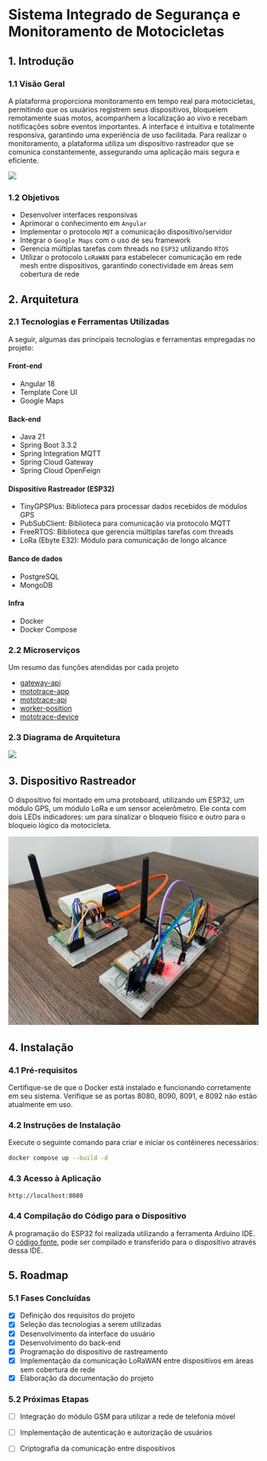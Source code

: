 # Sistema Integrado de Segurança e Monitoramento de Motocicletas

## 1. Introdução

### 1.1 Visão Geral
A plataforma proporciona monitoramento em tempo real para motocicletas, permitindo que os usuários registrem seus dispositivos, bloqueiem remotamente suas motos, acompanhem a localização ao vivo e recebam notificações sobre eventos importantes. A interface é intuitiva e totalmente responsiva, garantindo uma experiência de uso facilitada. Para realizar o monitoramento, a plataforma utiliza um dispositivo rastreador que se comunica constantemente, assegurando uma aplicação mais segura e eficiente.

![](images/plataforma.gif)

### 1.2 Objetivos
- Desenvolver interfaces responsivas
- Aprimorar o conhecimento em `Angular`
- Implementar o protocolo `MQT` a comunicação dispositivo/servidor
- Integrar o `Google Maps` com o uso de seu framework
- Gerencia múltiplas tarefas com threads no `ESP32` utilizando `RTOS`
- Utilizar o protocolo `LoRaWAN` para estabelecer comunicação em rede mesh entre dispositivos, garantindo conectividade em áreas sem cobertura de rede

## 2. Arquitetura

### 2.1 Tecnologias e Ferramentas Utilizadas
A seguir, algumas das principais tecnologias e ferramentas empregadas no projeto:

#### Front-end
- Angular 18
- Template Core UI
- Google Maps

#### Back-end
- Java 21
- Spring Boot 3.3.2
- Spring Integration MQTT
- Spring Cloud Gateway
- Spring Cloud OpenFeign

#### Dispositivo Rastreador (ESP32)
- TinyGPSPlus: Biblioteca para processar dados recebidos de módulos GPS
- PubSubClient: Biblioteca para comunicação via protocolo MQTT
- FreeRTOS: Biblioteca que gerencia múltiplas tarefas com threads
- LoRa (Ebyte E32): Módulo para comunicação de longo alcance

#### Banco de dados
- PostgreSQL
- MongoDB

#### Infra
- Docker
- Docker Compose

### 2.2 Microserviços
Um resumo das funções atendidas por cada projeto
- [gateway-api](gateway-api/README.md)
- [mototrace-app](mototrace-app/README.md)
- [mototrace-api](mototrace-api/README.md)
- [worker-position](worker-position/README.md)
- [mototrace-device](mototrace-device/README.md)

### 2.3 Diagrama de Arquitetura
![](images/diagrama.gif)

## 3. Dispositivo Rastreador
O dispositivo foi montado em uma protoboard, utilizando um ESP32, um módulo GPS, um módulo LoRa e um sensor acelerômetro. Ele conta com dois LEDs indicadores: um para sinalizar o bloqueio físico e outro para o bloqueio lógico da motocicleta.

![](images/dispositivo.jpeg)

## 4. Instalação 

### 4.1 Pré-requisitos
Certifique-se de que o Docker está instalado e funcionando corretamente em seu sistema. Verifique se as portas 8080, 8090, 8091, e 8092 não estão atualmente em uso.

### 4.2 Instruções de Instalação
Execute o seguinte comando para criar e iniciar os contêineres necessários:
```sh
docker compose up --build -d
```

### 4.3 Acesso à Aplicação
```
http://localhost:8080
```

### 4.4 Compilação do Código para o Dispositivo
A programação do ESP32 foi realizada utilizando a ferramenta Arduino IDE. O [código fonte](mototrace-device/mototrace-device.ino), pode ser compilado e transferido para o dispositivo através dessa IDE.

## 5. Roadmap

### 5.1 Fases Concluídas
- [x] Definição dos requisitos do projeto
- [x] Seleção das tecnologias a serem utilizadas
- [x] Desenvolvimento da interface do usuário
- [x] Desenvolvimento do back-end
- [x] Programação do dispositivo de rastreamento
- [x] Implementação da comunicação LoRaWAN entre dispositivos em áreas sem cobertura de rede
- [x] Elaboração da documentação do projeto

### 5.2 Próximas Etapas
- [ ] Integração do módulo GSM para utilizar a rede de telefonia móvel
- [ ] Implementação de autenticação e autorização de usuários
- [ ] Criptografia da comunicação entre dispositivos

